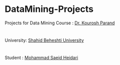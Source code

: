 # DataMining-Projects

Projects for Data Mining Course : [Dr. Kourosh Parand](https://scholar.google.com/citations?user=44wzW2AAAAAJ&hl=en&oi=ao) 
#
University: [Shahid Beheshti University](https://www.sbu.ac.ir/)
#
Student : [Mohammad Saeid Heidari](https://www.linkedin.com/in/ms-heidari/) 
